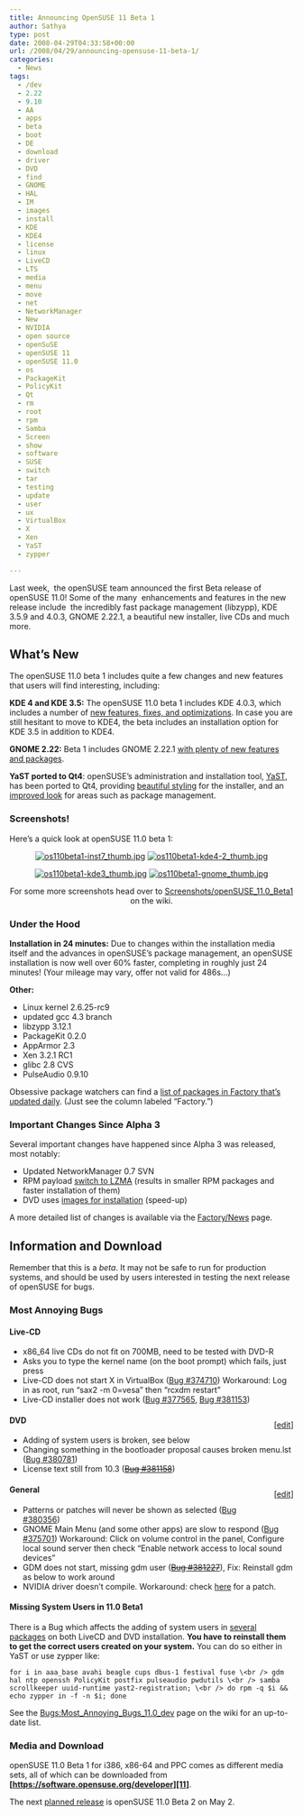 ```yaml
---
title: Announcing OpenSUSE 11 Beta 1
author: Sathya
type: post
date: 2008-04-29T04:33:58+00:00
url: /2008/04/29/announcing-opensuse-11-beta-1/
categories:
  - News
tags:
  - /dev
  - 2.22
  - 9.10
  - AA
  - apps
  - beta
  - boot
  - DE
  - download
  - driver
  - DVD
  - find
  - GNOME
  - HAL
  - IM
  - images
  - install
  - KDE
  - KDE4
  - license
  - linux
  - LiveCD
  - LTS
  - media
  - menu
  - move
  - net
  - NetworkManager
  - New
  - NVIDIA
  - open source
  - openSuSE
  - openSUSE 11
  - openSUSE 11.0
  - os
  - PackageKit
  - PolicyKit
  - Qt
  - rm
  - root
  - rpm
  - Samba
  - Screen
  - show
  - software
  - SUSE
  - switch
  - tar
  - testing
  - update
  - user
  - ux
  - VirtualBox
  - X
  - Xen
  - YaST
  - zypper

---
```

Last week,  the openSUSE team announced the first Beta release of openSUSE 11.0! Some of the many  enhancements and features in the new release include  the incredibly fast package management (libzypp), KDE 3.5.9 and 4.0.3, GNOME 2.22.1, a beautiful new installer, live CDs and much more.

## What’s New

<!--more-->

The openSUSE 11.0 beta 1 includes quite a few changes and new features that users will find interesting, including:

**KDE 4 and KDE 3.5:** The openSUSE 11.0 beta 1 includes KDE 4.0.3, which includes a number of [new features, fixes, and optimizations][1]. In case you are still hesitant to move to KDE4, the beta includes an installation option for KDE 3.5 in addition to KDE4.

**GNOME 2.22:** Beta 1 includes GNOME 2.22.1 [with plenty of new features and packages][2].

**YaST ported to Qt4**: openSUSE’s administration and installation tool, [YaST][3], has been ported to Qt4, providing [beautiful styling][4] for the installer, and an [improved look][5] for areas such as package management.

### Screenshots!

Here’s a quick look at openSUSE 11.0 beta 1:

<p align="center">
  <a title="New Install Theme" href="https://en.opensuse.org/Image:OS11.0beta1-inst7.png"><img src="https://news.opensuse.org/wp-content/uploads/2008/04/os110beta1-inst7_thumb.jpg" alt="os110beta1-inst7_thumb.jpg" /></a> <a title="KDE4 Desktop" href="https://en.opensuse.org/Image:OS11.0beta1-kde4-2.png"><img src="https://news.opensuse.org/wp-content/uploads/2008/04/os110beta1-kde4-2_thumb.jpg" alt="os110beta1-kde4-2_thumb.jpg" /></a>
</p>

<p align="center">
  <a title="KDE3 Desktop" href="https://en.opensuse.org/Image:OS11.0beta1-kde3.png"><img src="https://news.opensuse.org/wp-content/uploads/2008/04/os110beta1-kde3_thumb.jpg" alt="os110beta1-kde3_thumb.jpg" /></a> <a title="GNOME 2.22" href="https://en.opensuse.org/Image:OS11.0beta1-gnome.png"><img src="https://news.opensuse.org/wp-content/uploads/2008/04/os110beta1-gnome_thumb.jpg" alt="os110beta1-gnome_thumb.jpg" /></a>
</p>

<p align="center">
  For some more screenshots head over to <a href="https://en.opensuse.org/Screenshots/openSUSE_11.0_Beta1">Screenshots/openSUSE_11.0_Beta1</a> on the wiki.
</p>

### Under the Hood

**Installation in 24 minutes:** Due to changes within the installation media itself and the advances in openSUSE’s package management, an openSUSE installation is now well over 60% faster, completing in roughly just 24 minutes! (Your mileage may vary, offer not valid for 486s…)

**Other:**

  * Linux kernel 2.6.25-rc9
  * updated gcc 4.3 branch
  * libzypp 3.12.1
  * PackageKit 0.2.0
  * AppArmor 2.3
  * Xen 3.2.1 RC1
  * glibc 2.8 CVS
  * PulseAudio 0.9.10

Obsessive package watchers can find a [list of packages in Factory that’s updated daily][6]. (Just see the column labeled “Factory.”)

### Important Changes Since Alpha 3

Several important changes have happened since Alpha 3 was released, most notably:

  * Updated NetworkManager 0.7 SVN
  * RPM payload [switch to LZMA][7] (results in smaller RPM packages and faster installation of them)
  * DVD uses [images for installation][8] (speed-up)

A more detailed list of changes is available via the <a href="https://opensuse.org/Factory/News" target="_blank">Factory/News</a> page.

<!-- A sentence from Coolo -->

## Information and Download

Remember that this is a _beta_. It may not be safe to run for production systems, and should be used by users interested in testing the next release of openSUSE for bugs.

### Most Annoying Bugs

#### Live-CD

  * x86_64 live CDs do not fit on 700MB, need to be tested with DVD-R
  * Asks you to type the kernel name (on the boot prompt) which fails, just press _<return>_
  * Live-CD does not start X in VirtualBox (<a class="external text" title="https://bugzilla.novell.com/show bug.cgi?id=374710" rel="nofollow" href="https://bugzilla.novell.com/show_bug.cgi?id=374710">Bug #374710</a>) Workaround: Log in as root, run “sax2 -m 0=vesa” then “rcxdm restart”
  * Live-CD installer does not work (<a class="external text" title="https://bugzilla.novell.com/show bug.cgi?id=377565" rel="nofollow" href="https://bugzilla.novell.com/show_bug.cgi?id=377565">Bug #377565</a>, <a class="external text" title="https://bugzilla.novell.com/show bug.cgi?id=381153" rel="nofollow" href="https://bugzilla.novell.com/show_bug.cgi?id=381153">Bug #381153</a>)

<p class="editsection" style="float: right; margin-left: 5px;">
  [<a title="Bugs:Most Annoying Bugs 11.0 dev" href="https://en.opensuse.org/index.php?title=Bugs:Most_Annoying_Bugs_11.0_dev&action=edit&section=3">edit</a>]
</p>

#### DVD

  * Adding of system users is broken, see below
  * Changing something in the bootloader proposal causes broken menu.lst (<a class="external text" title="https://bugzilla.novell.com/show bug.cgi?id=380781" rel="nofollow" href="https://bugzilla.novell.com/show_bug.cgi?id=380781">Bug #380781</a>)
  * License text still from 10.3 (<span style="text-decoration: line-through;"><a class="external text" title="https://bugzilla.novell.com/show bug.cgi?id=381158" rel="nofollow" href="https://bugzilla.novell.com/show_bug.cgi?id=381158">Bug #381158</a></span>)

<p class="editsection" style="float: right; margin-left: 5px;">
  [<a title="Bugs:Most Annoying Bugs 11.0 dev" href="https://en.opensuse.org/index.php?title=Bugs:Most_Annoying_Bugs_11.0_dev&action=edit&section=4">edit</a>]
</p>

#### General

  * Patterns or patches will never be shown as selected (<a class="external text" title="https://bugzilla.novell.com/show bug.cgi?id=380356" rel="nofollow" href="https://bugzilla.novell.com/show_bug.cgi?id=380356">Bug #380356</a>)
  * GNOME Main Menu (and some other apps) are slow to respond (<a class="external text" title="https://bugzilla.novell.com/show bug.cgi?id=375701" rel="nofollow" href="https://bugzilla.novell.com/show_bug.cgi?id=375701">Bug #375701</a>) Workaround: Click on volume control in the panel, Configure local sound server then check “Enable network access to local sound devices”
  * GDM does not start, missing gdm user (<span style="text-decoration: line-through;"><a class="external text" title="https://bugzilla.novell.com/show bug.cgi?id=381227" rel="nofollow" href="https://bugzilla.novell.com/show_bug.cgi?id=381227">Bug #381227</a></span>), Fix: Reinstall gdm as below to work around
  * NVIDIA driver doesn’t compile. Workaround: check <a class="external text" title="https://lists.opensuse.org/opensuse-kde/2008-03/msg00119.html" rel="nofollow" href="https://lists.opensuse.org/opensuse-kde/2008-03/msg00119.html">here</a> for a patch.

#### Missing System Users in 11.0 Beta1

There is a Bug which affects the adding of system users in [several packages][9] on both LiveCD and DVD installation. **You have to reinstall them to get the correct users created on your system.** You can do so either in YaST or use zypper like:

`for i in aaa_base avahi beagle cups dbus-1 festival fuse \<br />
gdm hal ntp openssh PolicyKit postfix pulseaudio pwdutils \<br />
samba scrollkeeper uuid-runtime yast2-registration; \<br />
do rpm -q $i && echo zypper in -f -n $i; done`

See the [Bugs:Most\_Annoying\_Bugs\_11.0\_dev][10] page on the wiki for an up-to-date list.

### Media and Download

openSUSE 11.0 Beta 1 for i386, x86-64 and PPC comes as different media sets, all of which can be downloaded from **[https://software.opensuse.org/developer][11]**.

The next <a title="Roadmap" href="https://en.opensuse.org/Roadmap/11.0" target="_blank">planned release</a> is openSUSE 11.0 Beta 2 on May 2.

 [1]: https://www.kde.org/announcements/changelogs/changelog4_0_2to4_0_3.php
 [2]: https://library.gnome.org/misc/release-notes/2.22/
 [3]: https://opensuse.org/YaST
 [4]: https://jimmac.musichall.cz/log/?p=413
 [5]: https://duncan.mac-vicar.com/blog/archives/304
 [6]: https://distrowatch.com/table.php?distribution=suse
 [7]: https://opensuse.org/LZMA
 [8]: https://www.kdedevelopers.org/node/3385
 [9]: https://en.opensuse.org/Bugs:Most_Annoying_Bugs_11.0_dev#Missing_System_Users_in_11.0_Beta1
 [10]: https://en.opensuse.org/Bugs:Most_Annoying_Bugs_11.0_dev
 [11]: https://software.opensuse.org/developer "Download openSUSE 11.0 Beta 1"

